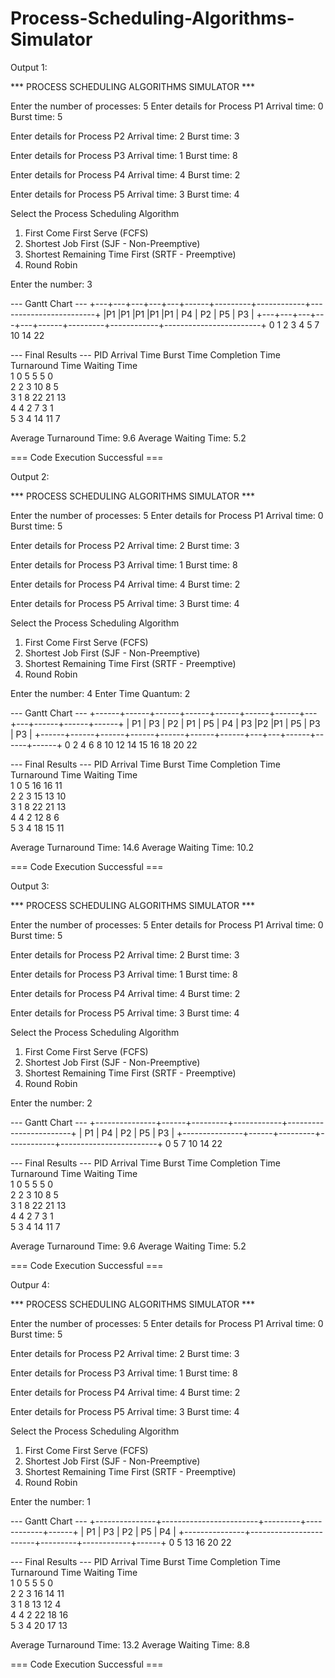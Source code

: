 # Process-Scheduling-Algorithms-Simulator
Output 1:

*** PROCESS SCHEDULING ALGORITHMS SIMULATOR ***

Enter the number of processes: 5
Enter details for Process P1
	Arrival time: 0
	Burst time: 5

Enter details for Process P2
	Arrival time: 2
	Burst time: 3

Enter details for Process P3
	Arrival time: 1
	Burst time: 8

Enter details for Process P4
	Arrival time: 4
	Burst time: 2

Enter details for Process P5
	Arrival time: 3
	Burst time: 4

Select the Process Scheduling Algorithm
1. First Come First Serve (FCFS)
2. Shortest Job First (SJF - Non-Preemptive)
3. Shortest Remaining Time First (SRTF - Preemptive)
4. Round Robin

Enter the number: 3

--- Gantt Chart ---
+---+---+---+---+---+------+---------+------------+------------------------+
|P1 |P1 |P1 |P1 |P1 |  P4  |   P2    |     P5     |           P3           |
+---+---+---+---+---+------+---------+------------+------------------------+
0   1   2   3   4   5      7        10           14                       22


--- Final Results ---
PID  Arrival Time   Burst Time     Completion Time     Turnaround Time     Waiting Time   
1    0              5              5                   5                   0              
2    2              3              10                  8                   5              
3    1              8              22                  21                  13             
4    4              2              7                   3                   1              
5    3              4              14                  11                  7              

Average Turnaround Time: 9.6
Average Waiting Time: 5.2


=== Code Execution Successful ===

Output 2:

*** PROCESS SCHEDULING ALGORITHMS SIMULATOR ***

Enter the number of processes: 5
Enter details for Process P1
	Arrival time: 0
	Burst time: 5

Enter details for Process P2
	Arrival time: 2
	Burst time: 3

Enter details for Process P3
	Arrival time: 1
	Burst time: 8

Enter details for Process P4
	Arrival time: 4
	Burst time: 2

Enter details for Process P5
	Arrival time: 3
	Burst time: 4

Select the Process Scheduling Algorithm
1. First Come First Serve (FCFS)
2. Shortest Job First (SJF - Non-Preemptive)
3. Shortest Remaining Time First (SRTF - Preemptive)
4. Round Robin

Enter the number: 4
Enter Time Quantum: 2

--- Gantt Chart ---
+------+------+------+------+------+------+------+---+---+------+------+------+
|  P1  |  P3  |  P2  |  P1  |  P5  |  P4  |  P3  |P2 |P1 |  P5  |  P3  |  P3  |
+------+------+------+------+------+------+------+---+---+------+------+------+
0      2      4      6      8     10     12     14  15  16     18     20     22


--- Final Results ---
PID  Arrival Time   Burst Time     Completion Time     Turnaround Time     Waiting Time   
1    0              5              16                  16                  11             
2    2              3              15                  13                  10             
3    1              8              22                  21                  13             
4    4              2              12                  8                   6              
5    3              4              18                  15                  11             

Average Turnaround Time: 14.6
Average Waiting Time: 10.2


=== Code Execution Successful ===

Output 3:

*** PROCESS SCHEDULING ALGORITHMS SIMULATOR ***

Enter the number of processes: 5
Enter details for Process P1
	Arrival time: 0
	Burst time: 5

Enter details for Process P2
	Arrival time: 2
	Burst time: 3

Enter details for Process P3
	Arrival time: 1
	Burst time: 8

Enter details for Process P4
	Arrival time: 4
	Burst time: 2

Enter details for Process P5
	Arrival time: 3
	Burst time: 4

Select the Process Scheduling Algorithm
1. First Come First Serve (FCFS)
2. Shortest Job First (SJF - Non-Preemptive)
3. Shortest Remaining Time First (SRTF - Preemptive)
4. Round Robin

Enter the number: 2

--- Gantt Chart ---
+---------------+------+---------+------------+------------------------+
|      P1       |  P4  |   P2    |     P5     |           P3           |
+---------------+------+---------+------------+------------------------+
0               5      7        10           14                       22


--- Final Results ---
PID  Arrival Time   Burst Time     Completion Time     Turnaround Time     Waiting Time   
1    0              5              5                   5                   0              
2    2              3              10                  8                   5              
3    1              8              22                  21                  13             
4    4              2              7                   3                   1              
5    3              4              14                  11                  7              

Average Turnaround Time: 9.6
Average Waiting Time: 5.2


=== Code Execution Successful ===

Outpur 4:

*** PROCESS SCHEDULING ALGORITHMS SIMULATOR ***

Enter the number of processes: 5
Enter details for Process P1
	Arrival time: 0
	Burst time: 5

Enter details for Process P2
	Arrival time: 2
	Burst time: 3

Enter details for Process P3
	Arrival time: 1
	Burst time: 8

Enter details for Process P4
	Arrival time: 4
	Burst time: 2

Enter details for Process P5
	Arrival time: 3
	Burst time: 4

Select the Process Scheduling Algorithm
1. First Come First Serve (FCFS)
2. Shortest Job First (SJF - Non-Preemptive)
3. Shortest Remaining Time First (SRTF - Preemptive)
4. Round Robin

Enter the number: 1

--- Gantt Chart ---
+---------------+------------------------+---------+------------+------+
|      P1       |           P3           |   P2    |     P5     |  P4  |
+---------------+------------------------+---------+------------+------+
0               5                       13        16           20     22


--- Final Results ---
PID  Arrival Time   Burst Time     Completion Time     Turnaround Time     Waiting Time   
1    0              5              5                   5                   0              
2    2              3              16                  14                  11             
3    1              8              13                  12                  4              
4    4              2              22                  18                  16             
5    3              4              20                  17                  13             

Average Turnaround Time: 13.2
Average Waiting Time: 8.8


=== Code Execution Successful ===
